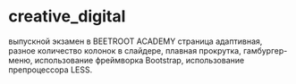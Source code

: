 # creative_digital
выпускной экзамен в BEETROOT ACADEMY
страница адаптивная, разное количество колонок в слайдере, плавная прокрутка, гамбургер-меню, использование фреймворка Bootstrap, использование препроцессора LESS.
